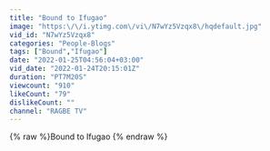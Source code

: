 ```yaml
---
title: "Bound to Ifugao"
image: "https:\/\/i.ytimg.com\/vi\/N7wYz5Vzqx8\/hqdefault.jpg"
vid_id: "N7wYz5Vzqx8"
categories: "People-Blogs"
tags: ["Bound","Ifugao"]
date: "2022-01-25T04:56:04+03:00"
vid_date: "2022-01-24T20:15:01Z"
duration: "PT7M20S"
viewcount: "910"
likeCount: "79"
dislikeCount: ""
channel: "RAGBE TV"
---
```

{% raw %}Bound to Ifugao {% endraw %}

